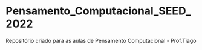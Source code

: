 # Pensamento_Computacional_SEED_2022
Repositório criado para as aulas de Pensamento Computacional - Prof.Tiago
